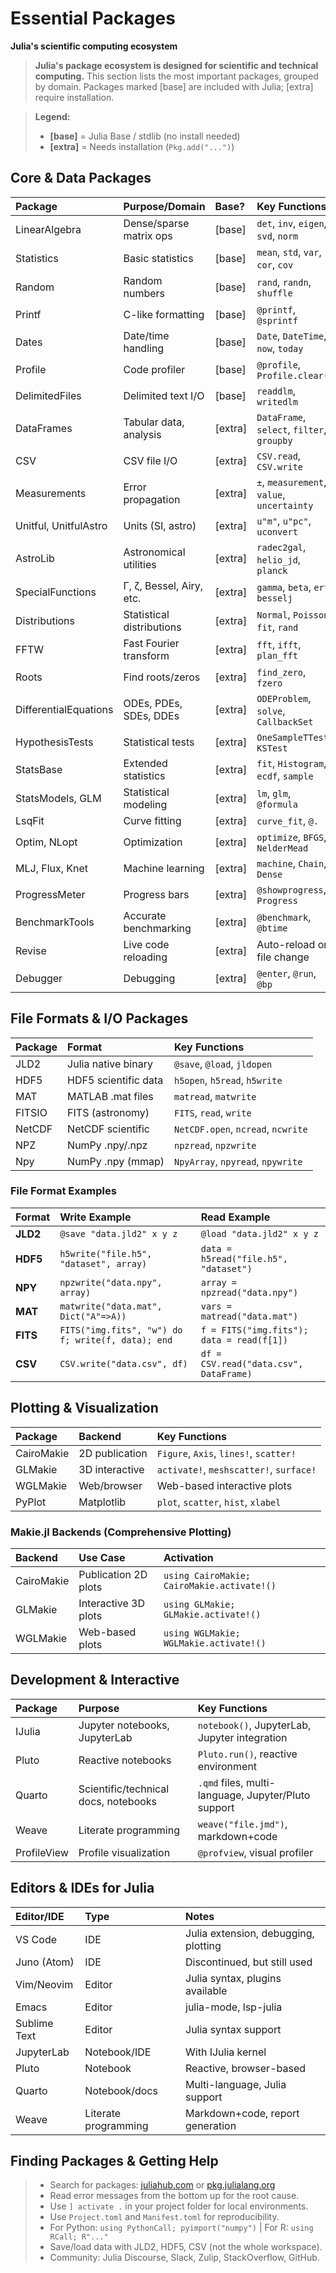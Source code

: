 # Essential Packages

**Julia's scientific computing ecosystem**

> **Julia's package ecosystem is designed for scientific and technical computing.**
> This section lists the most important packages, grouped by domain. Packages marked [base] are included with Julia; [extra] require installation.

> **Legend:**
> - **[base]** = Julia Base / stdlib (no install needed)
> - **[extra]** = Needs installation (`Pkg.add("...")`)

## Core & Data Packages

| **Package** | **Purpose/Domain** | **Base?** | **Key Functions** |
| :-- | :-- | :-- | :-- |
| LinearAlgebra | Dense/sparse matrix ops | [base] | `det`, `inv`, `eigen`, `svd`, `norm` |
| Statistics | Basic statistics | [base] | `mean`, `std`, `var`, `cor`, `cov` |
| Random | Random numbers | [base] | `rand`, `randn`, `shuffle` |
| Printf | C-like formatting | [base] | `@printf`, `@sprintf` |
| Dates | Date/time handling | [base] | `Date`, `DateTime`, `now`, `today` |
| Profile | Code profiler | [base] | `@profile`, `Profile.clear()` |
| DelimitedFiles | Delimited text I/O | [base] | `readdlm`, `writedlm` |
| DataFrames | Tabular data, analysis | [extra] | `DataFrame`, `select`, `filter`, `groupby` |
| CSV | CSV file I/O | [extra] | `CSV.read`, `CSV.write` |
| Measurements | Error propagation | [extra] | `±`, `measurement`, `value`, `uncertainty` |
| Unitful, UnitfulAstro | Units (SI, astro) | [extra] | `u"m"`, `u"pc"`, `uconvert` |
| AstroLib | Astronomical utilities | [extra] | `radec2gal`, `helio_jd`, `planck` |
| SpecialFunctions | Γ, ζ, Bessel, Airy, etc. | [extra] | `gamma`, `beta`, `erf`, `besselj` |
| Distributions | Statistical distributions | [extra] | `Normal`, `Poisson`, `fit`, `rand` |
| FFTW | Fast Fourier transform | [extra] | `fft`, `ifft`, `plan_fft` |
| Roots | Find roots/zeros | [extra] | `find_zero`, `fzero` |
| DifferentialEquations | ODEs, PDEs, SDEs, DDEs | [extra] | `ODEProblem`, `solve`, `CallbackSet` |
| HypothesisTests | Statistical tests | [extra] | `OneSampleTTest`, `KSTest` |
| StatsBase | Extended statistics | [extra] | `fit`, `Histogram`, `ecdf`, `sample` |
| StatsModels, GLM | Statistical modeling | [extra] | `lm`, `glm`, `@formula` |
| LsqFit | Curve fitting | [extra] | `curve_fit`, `@.` |
| Optim, NLopt | Optimization | [extra] | `optimize`, `BFGS`, `NelderMead` |
| MLJ, Flux, Knet | Machine learning | [extra] | `machine`, `Chain`, `Dense` |
| ProgressMeter | Progress bars | [extra] | `@showprogress`, `Progress` |
| BenchmarkTools | Accurate benchmarking | [extra] | `@benchmark`, `@btime` |
| Revise | Live code reloading | [extra] | Auto-reload on file change |
| Debugger | Debugging | [extra] | `@enter`, `@run`, `@bp` |

## File Formats & I/O Packages

| **Package** | **Format** | **Key Functions** |
| :-- | :-- | :-- |
| JLD2 | Julia native binary | `@save`, `@load`, `jldopen` |
| HDF5 | HDF5 scientific data | `h5open`, `h5read`, `h5write` |
| MAT | MATLAB .mat files | `matread`, `matwrite` |
| FITSIO | FITS (astronomy) | `FITS`, `read`, `write` |
| NetCDF | NetCDF scientific | `NetCDF.open`, `ncread`, `ncwrite` |
| NPZ | NumPy .npy/.npz | `npzread`, `npzwrite` |
| Npy | NumPy .npy (mmap) | `NpyArray`, `npyread`, `npywrite` |

### File Format Examples

| Format | Write Example | Read Example |
| :-- | :-- | :-- |
| **JLD2** | `@save "data.jld2" x y z` | `@load "data.jld2" x y z` |
| **HDF5** | `h5write("file.h5", "dataset", array)` | `data = h5read("file.h5", "dataset")` |
| **NPY** | `npzwrite("data.npy", array)` | `array = npzread("data.npy")` |
| **MAT** | `matwrite("data.mat", Dict("A"=>A))` | `vars = matread("data.mat")` |
| **FITS** | `FITS("img.fits", "w") do f; write(f, data); end` | `f = FITS("img.fits"); data = read(f[1])` |
| **CSV** | `CSV.write("data.csv", df)` | `df = CSV.read("data.csv", DataFrame)` |

## Plotting & Visualization

| **Package** | **Backend** | **Key Functions** |
| :-- | :-- | :-- |
| CairoMakie | 2D publication | `Figure`, `Axis`, `lines!`, `scatter!` |
| GLMakie | 3D interactive | `activate!`, `meshscatter!`, `surface!` |
| WGLMakie | Web/browser | Web-based interactive plots |
| PyPlot | Matplotlib | `plot`, `scatter`, `hist`, `xlabel` |

### Makie.jl Backends (Comprehensive Plotting)

| Backend | Use Case | Activation |
| :-- | :-- | :-- |
| CairoMakie | Publication 2D plots | `using CairoMakie; CairoMakie.activate!()` |
| GLMakie | Interactive 3D plots | `using GLMakie; GLMakie.activate!()` |
| WGLMakie | Web-based plots | `using WGLMakie; WGLMakie.activate!()` |

## Development & Interactive

| **Package** | **Purpose** | **Key Functions** |
| :-- | :-- | :-- |
| IJulia | Jupyter notebooks, JupyterLab | `notebook()`, JupyterLab, Jupyter integration |
| Pluto | Reactive notebooks | `Pluto.run()`, reactive environment |
| Quarto | Scientific/technical docs, notebooks | `.qmd` files, multi-language, Jupyter/Pluto support |
| Weave | Literate programming | `weave("file.jmd")`, markdown+code |
| ProfileView | Profile visualization | `@profview`, visual profiler |

## Editors & IDEs for Julia

| **Editor/IDE** | **Type** | **Notes** |
| :-- | :-- | :-- |
| VS Code | IDE | Julia extension, debugging, plotting |
| Juno (Atom) | IDE | Discontinued, but still used |
| Vim/Neovim | Editor | Julia syntax, plugins available |
| Emacs | Editor | julia-mode, lsp-julia |
| Sublime Text | Editor | Julia syntax support |
| JupyterLab | Notebook/IDE | With IJulia kernel |
| Pluto | Notebook | Reactive, browser-based |
| Quarto | Notebook/docs | Multi-language, Julia support |
| Weave | Literate programming | Markdown+code, report generation |

## Finding Packages & Getting Help

> - Search for packages: [juliahub.com](https://juliahub.com/) or [pkg.julialang.org](https://pkg.julialang.org/)
> - Read error messages from the bottom up for the root cause.
> - Use `] activate .` in your project folder for local environments.
> - Use `Project.toml` and `Manifest.toml` for reproducibility.
> - For Python: `using PythonCall; pyimport("numpy")`  |  For R: `using RCall; R"..."`
> - Save/load data with JLD2, HDF5, CSV (not the whole workspace).
> - Community: Julia Discourse, Slack, Zulip, StackOverflow, GitHub.
